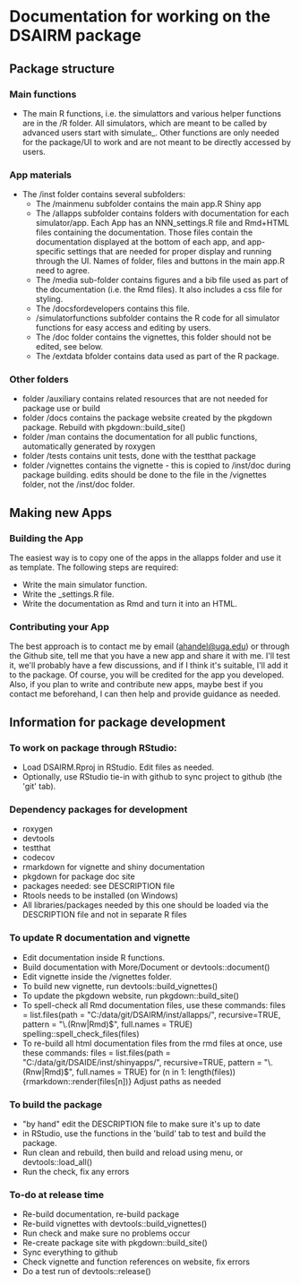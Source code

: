 # Documentation for working on the DSAIRM package 

## Package structure 

### Main functions
* The main R functions, i.e. the simulattors and various helper functions are in the /R folder. All simulators, which are meant to be called by advanced users start with simulate_. Other functions are only needed for the package/UI to work and are not meant to be directly accessed by users.


### App materials
* The /inst folder contains several subfolders: 
  * The /mainmenu subfolder contains the main app.R Shiny app
  * The /allapps subfolder contains folders with documentation for each simulator/app. Each App has an NNN_settings.R file and Rmd+HTML files containing the documentation. Those files contain the documentation displayed at the bottom of each app, and app-specific settings that are needed for proper display and running through the UI. Names of folder, files and buttons in the main app.R need to agree.
  * The /media sub-folder contains figures and a bib file used as part of the documentation (i.e. the Rmd files). It also includes a css file for styling. 
  * The /docsfordevelopers contains this file. 
  * /simulatorfunctions subfolder contains the R code for all simulator functions for easy access and editing by users.
  * The /doc folder contains the vignettes, this folder should not be edited, see below.
  * The /extdata bfolder contains data used as part of the R package.

### Other folders
* folder /auxiliary contains related resources that are not needed for package use or build
* folder /docs contains the package website created by the pkgdown package. Rebuild with pkgdown::build_site()
* folder /man contains the documentation for all public functions, automatically generated by roxygen
* folder /tests contains unit tests, done with the testthat package
* folder /vignettes contains the vignette - this is copied to /inst/doc during package building. edits should be done to the file in the /vignettes folder, not the /inst/doc folder.

## Making new Apps

### Building the App
The easiest way is to copy one of the apps in the allapps folder and use it as template. The following steps are required:

* Write the main simulator function.
* Write the _settings.R file. 
* Write the documentation as Rmd and turn it into an HTML.

### Contributing your App
The best approach is to contact me by email (ahandel@uga.edu) or through the Github site, tell me that you have a new app and share it with me. I'll test it, we'll probably have a few discussions, and if I think it's suitable, I'll add it to the package. Of course, you will be credited for the app you developed. Also, if you plan to write and contribute new apps, maybe best if you contact me beforehand, I can then help and provide guidance as needed.


## Information for package development

### To work on package through RStudio: 
* Load DSAIRM.Rproj in RStudio. Edit files as needed.
* Optionally, use RStudio tie-in with github to sync project to github (the 'git' tab).

### Dependency packages for development
* roxygen
* devtools
* testthat
* codecov
* rmarkdown for vignette and shiny documentation
* pkgdown for package doc site
* packages needed: see DESCRIPTION file
* Rtools needs to be installed (on Windows)
* All libraries/packages needed by this one should be loaded via the DESCRIPTION file and not in separate R files

### To update R documentation and vignette
* Edit documentation inside R functions. 
* Build documentation with More/Document or devtools::document()
* Edit vignette inside the /vignettes folder.
* To build new vignette, run devtools::build_vignettes()
* To update the pkgdown website, run pkgdown::build_site()
* To spell-check all Rmd documentation files, use these commands:
files = list.files(path = "C:/data/git/DSAIRM/inst/allapps/", recursive=TRUE, pattern = "\\.(Rnw|Rmd)$", full.names = TRUE)
spelling::spell_check_files(files)
* To re-build all html documentation files from the rmd files at once, use these commands:
files = list.files(path = "C:/data/git/DSAIDE/inst/shinyapps/", recursive=TRUE, pattern = "\\.(Rnw|Rmd)$", full.names = TRUE)
for (n in 1: length(files)) {rmarkdown::render(files[n])}
Adjust paths as needed


### To build the package
* "by hand" edit the DESCRIPTION file to make sure it's up to date
* in RStudio, use the functions in the 'build' tab to test and build the package.
* Run clean and rebuild, then build and reload using menu, or devtools::load_all()
* Run the check, fix any errors 

### To-do at release time 
* Re-build documentation, re-build package
* Re-build vignettes with devtools::build_vignettes()
* Run check and make sure no problems occur
* Re-create package site with pkgdown::build_site()
* Sync everything to github
* Check vignette and function references on website, fix errors
* Do a test run of devtools::release()


